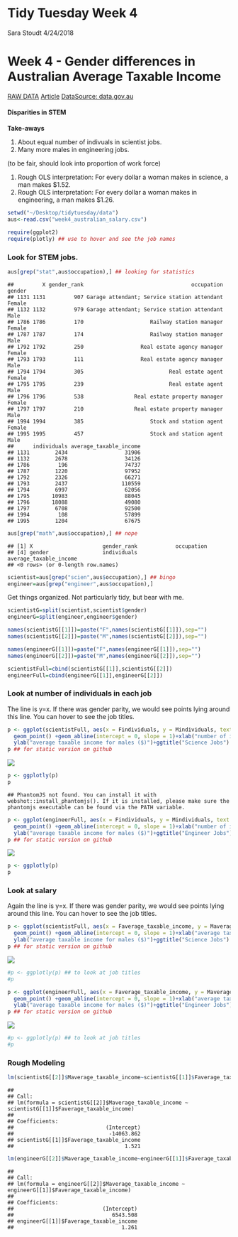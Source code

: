 Tidy Tuesday Week 4
================
Sara Stoudt
4/24/2018

Week 4 - Gender differences in Australian Average Taxable Income
================================================================

[RAW DATA](https://github.com/rfordatascience/tidytuesday/blob/master/data/week4_australian_salary.csv)
[Article](http://www.womensagenda.com.au/latest/eds-blog/australia-s-50-highest-paying-jobs-are-paying-men-significantly-more/)
[DataSource: data.gov.au](https://data.gov.au/dataset/taxation-statistics-2013-14/resource/c506c052-be2f-4fba-8a65-90f9e60f7775?inner_span=True)

#### Disparities in STEM

**Take-aways**

1.  About equal number of indivuals in scientist jobs.
2.  Many more males in engineering jobs.

(to be fair, should look into proportion of work force)

1.  Rough OLS interpretation: For every dollar a woman makes in science, a man makes $1.52.
2.  Rough OLS interpretation: For every dollar a woman makes in engineering, a man makes $1.26.

``` r
setwd("~/Desktop/tidytuesday/data")
aus<-read.csv("week4_australian_salary.csv")

require(ggplot2)
require(plotly) ## use to hover and see the job names
```

### Look for STEM jobs.

``` r
aus[grep("stat",aus$occupation),] ## looking for statistics
```

    ##         X gender_rank                                  occupation gender
    ## 1131 1131         907 Garage attendant; Service station attendant Female
    ## 1132 1132         979 Garage attendant; Service station attendant   Male
    ## 1786 1786         170                     Railway station manager Female
    ## 1787 1787         174                     Railway station manager   Male
    ## 1792 1792         250                  Real estate agency manager Female
    ## 1793 1793         111                  Real estate agency manager   Male
    ## 1794 1794         305                           Real estate agent Female
    ## 1795 1795         239                           Real estate agent   Male
    ## 1796 1796         538                Real estate property manager Female
    ## 1797 1797         210                Real estate property manager   Male
    ## 1994 1994         385                     Stock and station agent Female
    ## 1995 1995         457                     Stock and station agent   Male
    ##      individuals average_taxable_income
    ## 1131        2434                  31906
    ## 1132        2678                  34126
    ## 1786         196                  74737
    ## 1787        1220                  97952
    ## 1792        2326                  66271
    ## 1793        2437                 110559
    ## 1794        6997                  62056
    ## 1795       10983                  88045
    ## 1796       18088                  49080
    ## 1797        6708                  92500
    ## 1994         108                  57899
    ## 1995        1204                  67675

``` r
aus[grep("math",aus$occupation),] ## nope
```

    ## [1] X                      gender_rank            occupation            
    ## [4] gender                 individuals            average_taxable_income
    ## <0 rows> (or 0-length row.names)

``` r
scientist=aus[grep("scien",aus$occupation),] ## bingo
engineer=aus[grep("engineer",aus$occupation),]
```

Get things organized. Not particularly tidy, but bear with me.

``` r
scientistG=split(scientist,scientist$gender)
engineerG=split(engineer,engineer$gender)

names(scientistG[[1]])=paste("F",names(scientistG[[1]]),sep="")
names(scientistG[[2]])=paste("M",names(scientistG[[2]]),sep="")

names(engineerG[[1]])=paste("F",names(engineerG[[1]]),sep="")
names(engineerG[[2]])=paste("M",names(engineerG[[2]]),sep="")

scientistFull=cbind(scientistG[[1]],scientistG[[2]])
engineerFull=cbind(engineerG[[1]],engineerG[[2]])
```

### Look at number of individuals in each job

The line is y=x. If there was gender parity, we would see points lying around this line. You can hover to see the job titles.

``` r
p <- ggplot(scientistFull, aes(x = Findividuals, y = Mindividuals, text =Moccupation)) +
  geom_point() +geom_abline(intercept = 0, slope = 1)+xlab("number of individuals")+
  ylab("average taxable income for males ($)")+ggtitle("Science Jobs")
p ## for static version on github
```

![](genderDisparityInSTEM_files/figure-markdown_github/unnamed-chunk-4-1.png)

``` r
p <- ggplotly(p)
p
```

    ## PhantomJS not found. You can install it with webshot::install_phantomjs(). If it is installed, please make sure the phantomjs executable can be found via the PATH variable.

<!--html_preserve-->

<script type="application/json" data-for="4bba2630e15c">{"x":{"data":[{"x":[1301,3365,1033,1902,3435,813,1280,8580,93,240],"y":[3351,2546,917,3967,4260,440,690,3953,299,1613],"text":["~Findividuals: 1301<br />~Mindividuals: 3351<br />Agricultural scientist; Agronomist","~Findividuals: 3365<br />~Mindividuals: 2546<br />Biologist; Life scientist","~Findividuals: 1033<br />~Mindividuals:  917<br />Ceramics scientist; Exercise physiologist; Polymer scientist; Sports scientist","~Findividuals: 1902<br />~Mindividuals: 3967<br />Earth science technician; Soil technician","~Findividuals: 3435<br />~Mindividuals: 4260<br />Environmental scientist","~Findividuals:  813<br />~Mindividuals:  440<br />Geographer; Social scientist","~Findividuals: 1280<br />~Mindividuals:  690<br />Life science technician","~Findividuals: 8580<br />~Mindividuals: 3953<br />Medical laboratory scientist","~Findividuals:   93<br />~Mindividuals:  299<br />Soil scientist","~Findividuals:  240<br />~Mindividuals: 1613<br />Spatial science technician; Surveying or spatial science technician; Surveying technician"],"type":"scatter","mode":"markers","marker":{"autocolorscale":false,"color":"rgba(0,0,0,1)","opacity":1,"size":5.66929133858268,"symbol":"circle","line":{"width":1.88976377952756,"color":"rgba(0,0,0,1)"}},"hoveron":"points","showlegend":false,"xaxis":"x","yaxis":"y","hoverinfo":"text","frame":null},{"x":[-331.35,9004.35],"y":[-331.35,9004.35],"text":"~intercept: 0<br />~slope: 1","type":"scatter","mode":"lines","line":{"width":1.88976377952756,"color":"rgba(0,0,0,1)","dash":"solid"},"hoveron":"points","showlegend":false,"xaxis":"x","yaxis":"y","hoverinfo":"text","frame":null}],"layout":{"margin":{"t":43.7625570776256,"r":7.30593607305936,"b":40.1826484018265,"l":48.9497716894977},"plot_bgcolor":"rgba(235,235,235,1)","paper_bgcolor":"rgba(255,255,255,1)","font":{"color":"rgba(0,0,0,1)","family":"","size":14.6118721461187},"title":"Science Jobs","titlefont":{"color":"rgba(0,0,0,1)","family":"","size":17.5342465753425},"xaxis":{"domain":[0,1],"type":"linear","autorange":false,"range":[-331.35,9004.35],"tickmode":"array","ticktext":["0","2500","5000","7500"],"tickvals":[0,2500,5000,7500],"categoryorder":"array","categoryarray":["0","2500","5000","7500"],"nticks":null,"ticks":"outside","tickcolor":"rgba(51,51,51,1)","ticklen":3.65296803652968,"tickwidth":0.66417600664176,"showticklabels":true,"tickfont":{"color":"rgba(77,77,77,1)","family":"","size":11.689497716895},"tickangle":-0,"showline":false,"linecolor":null,"linewidth":0,"showgrid":true,"gridcolor":null,"gridwidth":0,"zeroline":false,"anchor":"y","title":"number of individuals","titlefont":{"color":"rgba(0,0,0,1)","family":"","size":14.6118721461187},"hoverformat":".2f"},"yaxis":{"domain":[0,1],"type":"linear","autorange":false,"range":[100.95,4458.05],"tickmode":"array","ticktext":["1000","2000","3000","4000"],"tickvals":[1000,2000,3000,4000],"categoryorder":"array","categoryarray":["1000","2000","3000","4000"],"nticks":null,"ticks":"outside","tickcolor":"rgba(51,51,51,1)","ticklen":3.65296803652968,"tickwidth":0.66417600664176,"showticklabels":true,"tickfont":{"color":"rgba(77,77,77,1)","family":"","size":11.689497716895},"tickangle":-0,"showline":false,"linecolor":null,"linewidth":0,"showgrid":true,"gridcolor":null,"gridwidth":0,"zeroline":false,"anchor":"x","title":"average taxable income for males ($)","titlefont":{"color":"rgba(0,0,0,1)","family":"","size":14.6118721461187},"hoverformat":".2f"},"shapes":[{"type":"rect","fillcolor":null,"line":{"color":null,"width":0,"linetype":[]},"yref":"paper","xref":"paper","x0":0,"x1":1,"y0":0,"y1":1}],"showlegend":false,"legend":{"bgcolor":"rgba(255,255,255,1)","bordercolor":"transparent","borderwidth":1.88976377952756,"font":{"color":"rgba(0,0,0,1)","family":"","size":11.689497716895}},"hovermode":"closest","barmode":"relative"},"config":{"doubleClick":"reset","modeBarButtonsToAdd":[{"name":"Collaborate","icon":{"width":1000,"ascent":500,"descent":-50,"path":"M487 375c7-10 9-23 5-36l-79-259c-3-12-11-23-22-31-11-8-22-12-35-12l-263 0c-15 0-29 5-43 15-13 10-23 23-28 37-5 13-5 25-1 37 0 0 0 3 1 7 1 5 1 8 1 11 0 2 0 4-1 6 0 3-1 5-1 6 1 2 2 4 3 6 1 2 2 4 4 6 2 3 4 5 5 7 5 7 9 16 13 26 4 10 7 19 9 26 0 2 0 5 0 9-1 4-1 6 0 8 0 2 2 5 4 8 3 3 5 5 5 7 4 6 8 15 12 26 4 11 7 19 7 26 1 1 0 4 0 9-1 4-1 7 0 8 1 2 3 5 6 8 4 4 6 6 6 7 4 5 8 13 13 24 4 11 7 20 7 28 1 1 0 4 0 7-1 3-1 6-1 7 0 2 1 4 3 6 1 1 3 4 5 6 2 3 3 5 5 6 1 2 3 5 4 9 2 3 3 7 5 10 1 3 2 6 4 10 2 4 4 7 6 9 2 3 4 5 7 7 3 2 7 3 11 3 3 0 8 0 13-1l0-1c7 2 12 2 14 2l218 0c14 0 25-5 32-16 8-10 10-23 6-37l-79-259c-7-22-13-37-20-43-7-7-19-10-37-10l-248 0c-5 0-9-2-11-5-2-3-2-7 0-12 4-13 18-20 41-20l264 0c5 0 10 2 16 5 5 3 8 6 10 11l85 282c2 5 2 10 2 17 7-3 13-7 17-13z m-304 0c-1-3-1-5 0-7 1-1 3-2 6-2l174 0c2 0 4 1 7 2 2 2 4 4 5 7l6 18c0 3 0 5-1 7-1 1-3 2-6 2l-173 0c-3 0-5-1-8-2-2-2-4-4-4-7z m-24-73c-1-3-1-5 0-7 2-2 3-2 6-2l174 0c2 0 5 0 7 2 3 2 4 4 5 7l6 18c1 2 0 5-1 6-1 2-3 3-5 3l-174 0c-3 0-5-1-7-3-3-1-4-4-5-6z"},"click":"function(gd) { \n        // is this being viewed in RStudio?\n        if (location.search == '?viewer_pane=1') {\n          alert('To learn about plotly for collaboration, visit:\\n https://cpsievert.github.io/plotly_book/plot-ly-for-collaboration.html');\n        } else {\n          window.open('https://cpsievert.github.io/plotly_book/plot-ly-for-collaboration.html', '_blank');\n        }\n      }"}],"cloud":false},"source":"A","attrs":{"4bba2ec219ba":{"x":{},"y":{},"text":{},"type":"scatter"},"4bba49271a51":{"intercept":{},"slope":{}}},"cur_data":"4bba2ec219ba","visdat":{"4bba2ec219ba":["function (y) ","x"],"4bba49271a51":["function (y) ","x"]},"highlight":{"on":"plotly_click","persistent":false,"dynamic":false,"selectize":false,"opacityDim":0.2,"selected":{"opacity":1}},"base_url":"https://plot.ly"},"evals":["config.modeBarButtonsToAdd.0.click"],"jsHooks":{"render":[{"code":"function(el, x) { var ctConfig = crosstalk.var('plotlyCrosstalkOpts').set({\"on\":\"plotly_click\",\"persistent\":false,\"dynamic\":false,\"selectize\":false,\"opacityDim\":0.2,\"selected\":{\"opacity\":1}}); }","data":null}]}}</script>
<!--/html_preserve-->
``` r
p <- ggplot(engineerFull, aes(x = Findividuals, y = Mindividuals, text =Moccupation)) +
  geom_point() +geom_abline(intercept = 0, slope = 1)+xlab("number of individuals")+
  ylab("average taxable income for males ($)")+ggtitle("Engineer Jobs")
p ## for static version on github
```

![](genderDisparityInSTEM_files/figure-markdown_github/unnamed-chunk-5-1.png)

``` r
p <- ggplotly(p)
p
```

<!--html_preserve-->

<script type="application/json" data-for="4bba64704563">{"x":{"data":[{"x":[182,36,236,258,242,1663,3568,1059,166,773,1456,312,345,47,217,382,1002,282,252,493,1363,735,92,24,202,1378,236,83,554,319,559,4691,525,378,20,179,252],"y":[2280,348,1634,1357,884,4751,29314,5785,2135,10687,21488,1330,8451,286,5378,6539,1881,1879,2502,1121,12071,2896,4683,630,1416,28026,3239,5475,6571,2027,5788,28921,4173,3520,632,1746,1564],"text":["~Findividuals:  182<br />~Mindividuals:  2280<br />Aeronautical engineer","~Findividuals:   36<br />~Mindividuals:   348<br />Agricultural engineer","~Findividuals:  236<br />~Mindividuals:  1634<br />Air safety inspector or investigator; Aircraft navigator; Airways surveyor; Airworthiness surveyor; Aviation safety inspector; Flight engineer","~Findividuals:  258<br />~Mindividuals:  1357<br />Aircraft draftsperson; Biomedical engineering technician or associate; Chemical engineering technician; Mining draftsperson; Shipbuilding draftsperson","~Findividuals:  242<br />~Mindividuals:   884<br />Biomedical engineer","~Findividuals: 1663<br />~Mindividuals:  4751<br />Chemical engineer","~Findividuals: 3568<br />~Mindividuals: 29314<br />Civil engineer","~Findividuals: 1059<br />~Mindividuals:  5785<br />Civil engineering draftsperson; Structural draftsperson","~Findividuals:  166<br />~Mindividuals:  2135<br />Civil engineering technician or associate","~Findividuals:  773<br />~Mindividuals: 10687<br />Computer network and systems engineer","~Findividuals: 1456<br />~Mindividuals: 21488<br />Electrical engineer","~Findividuals:  312<br />~Mindividuals:  1330<br />Electrical engineering draftsperson","~Findividuals:  345<br />~Mindividuals:  8451<br />Electrical engineering technician; Electrical tester; Electronics tester","~Findividuals:   47<br />~Mindividuals:   286<br />Electronic engineering draftsperson","~Findividuals:  217<br />~Mindividuals:  5378<br />Electronic engineering technician","~Findividuals:  382<br />~Mindividuals:  6539<br />Electronics engineer","~Findividuals: 1002<br />~Mindividuals:  1881<br />Environmental engineer","~Findividuals:  282<br />~Mindividuals:  1879<br />Geotechnical engineer","~Findividuals:  252<br />~Mindividuals:  2502<br />Industrial engineer","~Findividuals:  493<br />~Mindividuals:  1121<br />IT quality assurance engineer","~Findividuals: 1363<br />~Mindividuals: 12071<br />IT support engineer","~Findividuals:  735<br />~Mindividuals:  2896<br />IT systems test engineer","~Findividuals:   92<br />~Mindividuals:  4683<br />Marine engineer","~Findividuals:   24<br />~Mindividuals:   630<br />Marine engineer surveyor","~Findividuals:  202<br />~Mindividuals:  1416<br />Materials engineer","~Findividuals: 1378<br />~Mindividuals: 28026<br />Mechanical engineer","~Findividuals:  236<br />~Mindividuals:  3239<br />Mechanical engineering draftsperson","~Findividuals:   83<br />~Mindividuals:  5475<br />Mechanical engineering technician or associate","~Findividuals:  554<br />~Mindividuals:  6571<br />Mining engineer","~Findividuals:  319<br />~Mindividuals:  2027<br />Petroleum engineer","~Findividuals:  559<br />~Mindividuals:  5788<br />Production or plant engineer","~Findividuals: 4691<br />~Mindividuals: 28921<br />Software engineer","~Findividuals:  525<br />~Mindividuals:  4173<br />Structural engineer","~Findividuals:  378<br />~Mindividuals:  3520<br />Telecommunications engineer","~Findividuals:   20<br />~Mindividuals:   632<br />Telecommunications field engineer","~Findividuals:  179<br />~Mindividuals:  1746<br />Telecommunications network engineer","~Findividuals:  252<br />~Mindividuals:  1564<br />Transport engineer"],"type":"scatter","mode":"markers","marker":{"autocolorscale":false,"color":"rgba(0,0,0,1)","opacity":1,"size":5.66929133858268,"symbol":"circle","line":{"width":1.88976377952756,"color":"rgba(0,0,0,1)"}},"hoveron":"points","showlegend":false,"xaxis":"x","yaxis":"y","hoverinfo":"text","frame":null},{"x":[-213.55,4924.55],"y":[-213.55,4924.55],"text":"~intercept: 0<br />~slope: 1","type":"scatter","mode":"lines","line":{"width":1.88976377952756,"color":"rgba(0,0,0,1)","dash":"solid"},"hoveron":"points","showlegend":false,"xaxis":"x","yaxis":"y","hoverinfo":"text","frame":null}],"layout":{"margin":{"t":43.7625570776256,"r":7.30593607305936,"b":40.1826484018265,"l":54.7945205479452},"plot_bgcolor":"rgba(235,235,235,1)","paper_bgcolor":"rgba(255,255,255,1)","font":{"color":"rgba(0,0,0,1)","family":"","size":14.6118721461187},"title":"Engineer Jobs","titlefont":{"color":"rgba(0,0,0,1)","family":"","size":17.5342465753425},"xaxis":{"domain":[0,1],"type":"linear","autorange":false,"range":[-213.55,4924.55],"tickmode":"array","ticktext":["0","1000","2000","3000","4000"],"tickvals":[0,1000,2000,3000,4000],"categoryorder":"array","categoryarray":["0","1000","2000","3000","4000"],"nticks":null,"ticks":"outside","tickcolor":"rgba(51,51,51,1)","ticklen":3.65296803652968,"tickwidth":0.66417600664176,"showticklabels":true,"tickfont":{"color":"rgba(77,77,77,1)","family":"","size":11.689497716895},"tickangle":-0,"showline":false,"linecolor":null,"linewidth":0,"showgrid":true,"gridcolor":null,"gridwidth":0,"zeroline":false,"anchor":"y","title":"number of individuals","titlefont":{"color":"rgba(0,0,0,1)","family":"","size":14.6118721461187},"hoverformat":".2f"},"yaxis":{"domain":[0,1],"type":"linear","autorange":false,"range":[-1165.4,30765.4],"tickmode":"array","ticktext":["0","10000","20000","30000"],"tickvals":[0,10000,20000,30000],"categoryorder":"array","categoryarray":["0","10000","20000","30000"],"nticks":null,"ticks":"outside","tickcolor":"rgba(51,51,51,1)","ticklen":3.65296803652968,"tickwidth":0.66417600664176,"showticklabels":true,"tickfont":{"color":"rgba(77,77,77,1)","family":"","size":11.689497716895},"tickangle":-0,"showline":false,"linecolor":null,"linewidth":0,"showgrid":true,"gridcolor":null,"gridwidth":0,"zeroline":false,"anchor":"x","title":"average taxable income for males ($)","titlefont":{"color":"rgba(0,0,0,1)","family":"","size":14.6118721461187},"hoverformat":".2f"},"shapes":[{"type":"rect","fillcolor":null,"line":{"color":null,"width":0,"linetype":[]},"yref":"paper","xref":"paper","x0":0,"x1":1,"y0":0,"y1":1}],"showlegend":false,"legend":{"bgcolor":"rgba(255,255,255,1)","bordercolor":"transparent","borderwidth":1.88976377952756,"font":{"color":"rgba(0,0,0,1)","family":"","size":11.689497716895}},"hovermode":"closest","barmode":"relative"},"config":{"doubleClick":"reset","modeBarButtonsToAdd":[{"name":"Collaborate","icon":{"width":1000,"ascent":500,"descent":-50,"path":"M487 375c7-10 9-23 5-36l-79-259c-3-12-11-23-22-31-11-8-22-12-35-12l-263 0c-15 0-29 5-43 15-13 10-23 23-28 37-5 13-5 25-1 37 0 0 0 3 1 7 1 5 1 8 1 11 0 2 0 4-1 6 0 3-1 5-1 6 1 2 2 4 3 6 1 2 2 4 4 6 2 3 4 5 5 7 5 7 9 16 13 26 4 10 7 19 9 26 0 2 0 5 0 9-1 4-1 6 0 8 0 2 2 5 4 8 3 3 5 5 5 7 4 6 8 15 12 26 4 11 7 19 7 26 1 1 0 4 0 9-1 4-1 7 0 8 1 2 3 5 6 8 4 4 6 6 6 7 4 5 8 13 13 24 4 11 7 20 7 28 1 1 0 4 0 7-1 3-1 6-1 7 0 2 1 4 3 6 1 1 3 4 5 6 2 3 3 5 5 6 1 2 3 5 4 9 2 3 3 7 5 10 1 3 2 6 4 10 2 4 4 7 6 9 2 3 4 5 7 7 3 2 7 3 11 3 3 0 8 0 13-1l0-1c7 2 12 2 14 2l218 0c14 0 25-5 32-16 8-10 10-23 6-37l-79-259c-7-22-13-37-20-43-7-7-19-10-37-10l-248 0c-5 0-9-2-11-5-2-3-2-7 0-12 4-13 18-20 41-20l264 0c5 0 10 2 16 5 5 3 8 6 10 11l85 282c2 5 2 10 2 17 7-3 13-7 17-13z m-304 0c-1-3-1-5 0-7 1-1 3-2 6-2l174 0c2 0 4 1 7 2 2 2 4 4 5 7l6 18c0 3 0 5-1 7-1 1-3 2-6 2l-173 0c-3 0-5-1-8-2-2-2-4-4-4-7z m-24-73c-1-3-1-5 0-7 2-2 3-2 6-2l174 0c2 0 5 0 7 2 3 2 4 4 5 7l6 18c1 2 0 5-1 6-1 2-3 3-5 3l-174 0c-3 0-5-1-7-3-3-1-4-4-5-6z"},"click":"function(gd) { \n        // is this being viewed in RStudio?\n        if (location.search == '?viewer_pane=1') {\n          alert('To learn about plotly for collaboration, visit:\\n https://cpsievert.github.io/plotly_book/plot-ly-for-collaboration.html');\n        } else {\n          window.open('https://cpsievert.github.io/plotly_book/plot-ly-for-collaboration.html', '_blank');\n        }\n      }"}],"cloud":false},"source":"A","attrs":{"4bba66d720b7":{"x":{},"y":{},"text":{},"type":"scatter"},"4bba35a50320":{"intercept":{},"slope":{}}},"cur_data":"4bba66d720b7","visdat":{"4bba66d720b7":["function (y) ","x"],"4bba35a50320":["function (y) ","x"]},"highlight":{"on":"plotly_click","persistent":false,"dynamic":false,"selectize":false,"opacityDim":0.2,"selected":{"opacity":1}},"base_url":"https://plot.ly"},"evals":["config.modeBarButtonsToAdd.0.click"],"jsHooks":{"render":[{"code":"function(el, x) { var ctConfig = crosstalk.var('plotlyCrosstalkOpts').set({\"on\":\"plotly_click\",\"persistent\":false,\"dynamic\":false,\"selectize\":false,\"opacityDim\":0.2,\"selected\":{\"opacity\":1}}); }","data":null}]}}</script>
<!--/html_preserve-->
### Look at salary

Again the line is y=x. If there was gender parity, we would see points lying around this line. You can hover to see the job titles.

``` r
p <- ggplot(scientistFull, aes(x = Faverage_taxable_income, y = Maverage_taxable_income, text =Moccupation)) +
  geom_point() +geom_abline(intercept = 0, slope = 1)+xlab("average taxable income for females ($)")+
  ylab("average taxable income for males ($)")+ggtitle("Science Jobs")
p ## for static version on github
```

![](genderDisparityInSTEM_files/figure-markdown_github/unnamed-chunk-6-1.png)

``` r
#p <- ggplotly(p) ## to look at job titles
#p
```

``` r
p <- ggplot(engineerFull, aes(x = Faverage_taxable_income, y = Maverage_taxable_income, text =Moccupation)) +
  geom_point() +geom_abline(intercept = 0, slope = 1)+xlab("average taxable income for females ($)")+
  ylab("average taxable income for males ($)")+ggtitle("Engineer Jobs")
p ## for static version on github
```

![](genderDisparityInSTEM_files/figure-markdown_github/unnamed-chunk-7-1.png)

``` r
#p <- ggplotly(p) ## to look at job titles
#p
```

### Rough Modeling

``` r
lm(scientistG[[2]]$Maverage_taxable_income~scientistG[[1]]$Faverage_taxable_income)
```

    ## 
    ## Call:
    ## lm(formula = scientistG[[2]]$Maverage_taxable_income ~ scientistG[[1]]$Faverage_taxable_income)
    ## 
    ## Coefficients:
    ##                             (Intercept)  
    ##                              -14063.862  
    ## scientistG[[1]]$Faverage_taxable_income  
    ##                                   1.521

``` r
lm(engineerG[[2]]$Maverage_taxable_income~engineerG[[1]]$Faverage_taxable_income)
```

    ## 
    ## Call:
    ## lm(formula = engineerG[[2]]$Maverage_taxable_income ~ engineerG[[1]]$Faverage_taxable_income)
    ## 
    ## Coefficients:
    ##                            (Intercept)  
    ##                               6543.508  
    ## engineerG[[1]]$Faverage_taxable_income  
    ##                                  1.261
